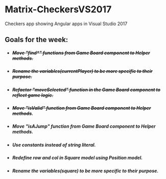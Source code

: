 # Matrix-CheckersVS2017
Checkers app showing Angular apps in Visual Studio 2017
 ## Goals for the week:

* #####  ~~Move "find*" functions from Game Board component to Helper methods.~~

* #####  ~~Rename the variables(currentPlayer) to be more specific to their purpose.~~

* #####  ~~Refactor  "moveSelected" function in the Game Board component to reflect game logic.~~

* #####  ~~Move "isValid" function from Game Board component to Helper methods~~.

* #####  Move "isAJump" function from Game Board component to Helper methods.

* #####  Use constants instead of string literal.

* #####  Redefine row and col in Square model using Position model.

* #####  Rename the variables(square) to be more specific to their purpose.
	 
 
 

